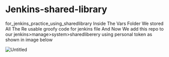 # Jenkins-shared-library
for_jenkins_practice_using_sharedlibrary
Inside The Vars Folder We stored All The Re usable groofy code for jenkins file 
And Now We add this repo to our jenkins>manage>system>sharedliberery  using personal token as shown in image below 

![Untitled](https://github.com/user-attachments/assets/74c73751-e3b5-4682-9e92-dc6e4a2a4e7a)
